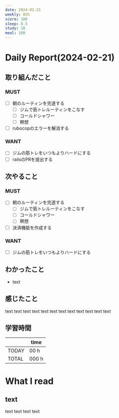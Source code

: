 ```yaml
---
date: 2024-02-21
weekly: 8th
score: 100
sleep: 8.5
study: 10
meal: 100
---
```

# Daily Report(2024-02-21)
## 取り組んだこと
### MUST
- [ ] 朝のルーティンを完遂する
	- [ ] ジムで筋トレルーティンをこなす
	- [ ] コールドシャワー
	- [ ] 瞑想
- [ ] rubocopのエラーを解消する
### WANT
- [ ] ジムの筋トレをいつもよりハードにする
- [ ] railsのPRを提出する
## 次やること
### MUST
- [ ] 朝のルーティンを完遂する
	- [ ] ジムで筋トレルーティンをこなす
	- [ ] コールドシャワー
	- [ ] 瞑想
- [ ] 決済機能を作成する
### WANT
- [ ] ジムの筋トレをいつもよりハードにする
## わかったこと
- text
## 感じたこと
text text text text text text text text text text text text
## 学習時間
|       | time  | 
| ----- | ----- |
| TODAY | 00 h   |
| TOTAL | 000 h |
# What I read
## text 
text text text text